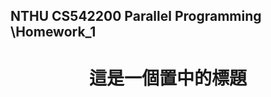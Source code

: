 ## NTHU CS542200 Parallel Programming \\Homework_1
<div style="text-align: center">
  
# 這是一個置中的標題
  
</div>
